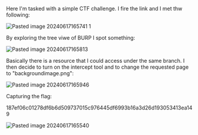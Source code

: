 Here I'm tasked with a simple CTF challenge. I fire the link and I met thw following: 

![Pasted image 20240617165741 1](https://github.com/RBraga-droid/hacker101-CTFs/assets/62329743/e6c6b9bf-815a-46fa-bbe2-948a4255eb02)

By exploring the tree viwe of BURP I spot something: 

![Pasted image 20240617165813](https://github.com/RBraga-droid/hacker101-CTFs/assets/62329743/c01f0c2e-fb23-437d-bf21-a04657cfd2dc)


Basically there is a resource that I could access under the same branch. I then decide to turn on the intercept tool and to change the requested page to "backgroundimage.png":

![Pasted image 20240617165946](https://github.com/RBraga-droid/hacker101-CTFs/assets/62329743/527262c3-8fb6-43b1-9b60-b071bcf89828)


Capturing the flag:

187ef06c01278df6b6d509737015c976445df6993b16a3d26d193053413ea149

![Pasted image 20240617165540](https://github.com/RBraga-droid/hacker101-CTFs/assets/62329743/b4f0ff9d-559c-49d2-856e-0b0c0de89bab)
